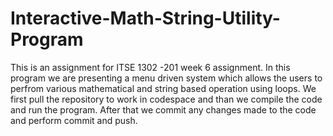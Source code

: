 # Interactive-Math-String-Utility-Program
This is an assignment for ITSE 1302 -201 week 6 assignment.
In this program we are presenting a menu driven system which allows the users to perfrom various mathematical and string based operation using loops.
We first pull the repository to work in codespace and than we compile the code and run the program.
After that we commit any changes made to the code and perform commit and push.
